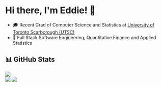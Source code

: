 # Hi there, I'm Eddie! 👋

- 🎓 Recent Grad of Computer Science and Statistics at [University of Toronto Scarborough (UTSC)](https://www.utsc.utoronto.ca/home/)
- 👀 Full Stack Software Engineering, Quantitative Finance and Applied Statistics

## 📊 GitHub Stats

![](https://github-readme-streak-stats.herokuapp.com/?user=eshinhw&theme=default&hide_border=false)<br/>
![](https://github-readme-stats.vercel.app/api?username=eshinhw&theme=default&hide_border=false&include_all_commits=true&count_private=true)
![](https://github-readme-stats.vercel.app/api/top-langs/?username=eshinhw&theme=default&hide_border=false&include_all_commits=true&count_private=true&layout=compact)

